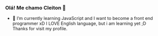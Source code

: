 ### Olá! Me chamo Cleiton 👋

- 🌱 I’m currently learning JavaScript and I want to become a front end programmer xD
I LOVE English language, but i am learning yet ;D
Thanks for visit my profile.
